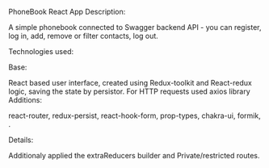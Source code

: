 PhoneBook React App Description:

A simple phonebook connected to Swagger backend API - you can register, log in,
add, remove or filter contacts, log out.

Technologies used:

Base:

React based user interface, created using Redux-toolkit and React-redux logic,
saving the state by persistor. For HTTP requests used axios library Additions:

react-router, redux-persist, react-hook-form, prop-types, chakra-ui, formik, .

Details:

Additionaly applied the extraReducers builder and Private/restricted routes.
